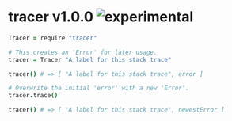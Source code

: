 
# tracer v1.0.0 ![experimental](https://img.shields.io/badge/stability-experimental-EC5315.svg?style=flat)

```coffee
Tracer = require "tracer"

# This creates an 'Error' for later usage.
tracer = Tracer "A label for this stack trace"

tracer() # => [ "A label for this stack trace", error ]

# Overwrite the initial 'error' with a new 'Error'.
tracer.trace()

tracer() # => [ "A label for this stack trace", newestError ]
```
